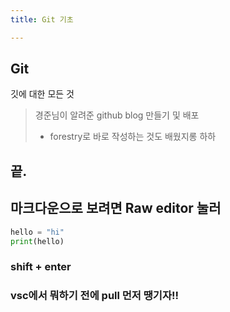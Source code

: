 ```yaml
---
title: Git 기초

---
```

## Git

깃에 대한 모든 것

> 경준님이 알려준 github blog 만들기 및 배포
>
> * forestry로 바로 작성하는 것도 배웠지롱 하하

## 끝.

## 마크다운으로 보려면 Raw editor 눌러

```python
hello = "hi"
print(hello)
```

### shift + enter

### vsc에서 뭐하기 전에 pull 먼저 땡기자!!